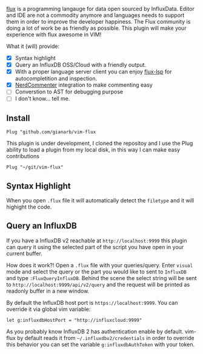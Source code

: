 [flux](https://github.com/influxdata/flux) is a programming langauge for data open sourced by InfluxData. Editor and IDE are not a commodity anymore and languages needs to support them in order to improve the developer happiness. The Flux community is doing a lot of work be as friendly as possible. This plugin will make your experience with flux awesome in VIM!

What it (will) provide:

- [x] Syntax highlight
- [x] Query an InfluxDB OSS/Cloud with a friendly output.
- [x] With a proper language server client you can enjoy [flux-lsp](https://github.com/influxdata/flux-lsp) for autocompletition and inspection.
- [x] [NerdCommenter](https://github.com/scrooloose/nerdcommenter) integration to make commenting easy
- [ ] Converstion to AST for debugging purpose
- [ ] I don't know... tell me.

## Install

```
Plug "github.com/gianarb/vim-flux
```

This plugin is under development, I cloned the repositoy and I use the Plug ability to load a plugin from my local disk, in this way I can make easy contributions

```vimscript
Plug "~/git/vim-flux"
```

## Syntax Highlight

When you open `.flux` file it will automatically detect the `filetype` and it will highight the code.

## Query an InfluxDB

If you have a InfluxDB v2 reachable at `http://localhost:9999` this plugin can query it using the selected part of the script you have open in your current buffer.

How does it work?! Open a `.flux` file with your queries/query. Enter `visual` mode and select the query or the part you would like to sent to `InfluxDB` and type `:FluxQueryInfluxDB`. Behind the scene the select string will be sent to `http://localhost:9999/api/v2/query` and the request will be printed as readonly buffer in a new window.


By default the InfluxDB host port is `https://localhost:9999`. You can override it via global vim variable:

```
let g:influxdbHostPort = "http://influxcloud:9999"
```

As you probably know InfluxDB 2 has authentication enable by default. vim-flux by default reads it from `~/.influxdbv2/credentials` in order to override this behavior you can set the variable `g:influxdbAuthToken` with your token.
